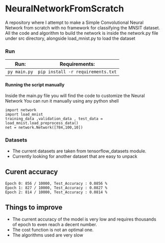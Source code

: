# NeuralNetworkFromScratch

A repository where I attempt to make a Simple Convolutional Neural Network from scratch with no framework for classifying the MNSIT dataset.
All the code and algorithm to build the network is inside the network.py file under src directory, alongside load_mnist.py to load the dataset

### Run

| Run:         | Requirements:                     |
| ------------ | --------------------------------- |
| `py main.py` | `pip install -r requirements.txt` |

#### Running the script manually

Inside the main.py file you will find the code to customize the Neural Network
You can run it manually using any python shell

```
import network
import load_mnist
training_data ,validation_data , test_data = load_mnist.load_preprocess_data()
net = network.Network([784,100,10])
```

### Datasets

- The current datasets are taken from tensorflow_datasets module.
- Currently looking for another dataset that are easy to unpack

## Curent accuracy

```
Epoch 0: 856 / 10000, Test_Accuracy : 0.0856 %
Epoch 1: 827 / 10000, Test_Accuracy : 0.0827 %
Epoch 2: 814 / 10000, Test_Accuracy : 0.0814 %
```

## Things to improve

- The current accuracy of the model is very low and requires thousands of epoch to even reach a decent number.
- The cost function is not an optimal one.
- The algorithms used are very slow
